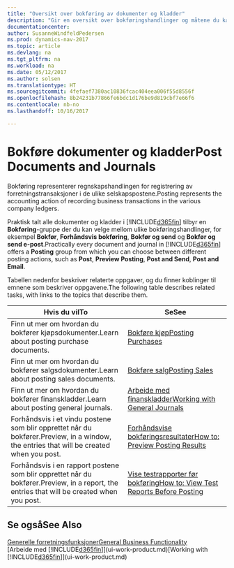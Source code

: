 ```yaml
---
title: "Oversikt over bokføring av dokumenter og kladder"
description: "Gir en oversikt over bokføringshandlinger og måtene du kan bokføre dokumenter og kladder på."
documentationcenter: 
author: SusanneWindfeldPedersen
ms.prod: dynamics-nav-2017
ms.topic: article
ms.devlang: na
ms.tgt_pltfrm: na
ms.workload: na
ms.date: 05/12/2017
ms.author: solsen
ms.translationtype: HT
ms.sourcegitcommit: 4fefaef7380ac10836fcac404eea006f55d8556f
ms.openlocfilehash: 8b24231b77866fe6bdc1d176be9d819cbf7e66f6
ms.contentlocale: nb-no
ms.lasthandoff: 10/16/2017

---
```

# <a name="post-documents-and-journals"></a><span data-ttu-id="e0abe-103">Bokføre dokumenter og kladder</span><span class="sxs-lookup"><span data-stu-id="e0abe-103">Post Documents and Journals</span></span>
<span data-ttu-id="e0abe-104">Bokføring representerer regnskapshandlingen for registrering av forretningstransaksjoner i de ulike selskapspostene.</span><span class="sxs-lookup"><span data-stu-id="e0abe-104">Posting represents the accounting action of recording business transactions in the various company ledgers.</span></span>

<span data-ttu-id="e0abe-105">Praktisk talt alle dokumenter og kladder i [!INCLUDE[d365fin](includes/d365fin_md.md)] tilbyr en **Bokføring**-gruppe der du kan velge mellom ulike bokføringshandlinger, for eksempel **Bokfør**, **Forhåndsvis bokføring**, **Bokfør og send** og **Bokfør og send e-post**.</span><span class="sxs-lookup"><span data-stu-id="e0abe-105">Practically every document and journal in [!INCLUDE[d365fin](includes/d365fin_md.md)] offers a **Posting** group from which you can choose between different posting actions, such as **Post**, **Preview Posting**, **Post and Send**, **Post and Email**.</span></span>

<span data-ttu-id="e0abe-106">Tabellen nedenfor beskriver relaterte oppgaver, og du finner koblinger til emnene som beskriver oppgavene.</span><span class="sxs-lookup"><span data-stu-id="e0abe-106">The following table describes related tasks, with links to the topics that describe them.</span></span>

| <span data-ttu-id="e0abe-107">Hvis du vil</span><span class="sxs-lookup"><span data-stu-id="e0abe-107">To</span></span> | <span data-ttu-id="e0abe-108">Se</span><span class="sxs-lookup"><span data-stu-id="e0abe-108">See</span></span> |
| --- | --- |
| <span data-ttu-id="e0abe-109">Finn ut mer om hvordan du bokfører kjøpsdokumenter.</span><span class="sxs-lookup"><span data-stu-id="e0abe-109">Learn about posting purchase documents.</span></span> |[<span data-ttu-id="e0abe-110">Bokføre kjøp</span><span class="sxs-lookup"><span data-stu-id="e0abe-110">Posting Purchases</span></span>](ui-post-purchases.md) |
| <span data-ttu-id="e0abe-111">Finn ut mer om hvordan du bokfører salgsdokumenter.</span><span class="sxs-lookup"><span data-stu-id="e0abe-111">Learn about posting sales documents.</span></span> |[<span data-ttu-id="e0abe-112">Bokføre salg</span><span class="sxs-lookup"><span data-stu-id="e0abe-112">Posting Sales</span></span>](ui-post-sales.md) |
| <span data-ttu-id="e0abe-113">Finn ut mer om hvordan du bokfører finanskladder.</span><span class="sxs-lookup"><span data-stu-id="e0abe-113">Learn about posting general journals.</span></span> |[<span data-ttu-id="e0abe-114">Arbeide med finanskladder</span><span class="sxs-lookup"><span data-stu-id="e0abe-114">Working with General Journals</span></span>](ui-work-general-journals.md) |
| <span data-ttu-id="e0abe-115">Forhåndsvis i et vindu postene som blir opprettet når du bokfører.</span><span class="sxs-lookup"><span data-stu-id="e0abe-115">Preview, in a window, the entries that will be created when you post.</span></span> |[<span data-ttu-id="e0abe-116">Forhåndsvise bokføringsresultater</span><span class="sxs-lookup"><span data-stu-id="e0abe-116">How to: Preview Posting Results</span></span>](ui-how-preview-post-results.md) |
| <span data-ttu-id="e0abe-117">Forhåndsvis i en rapport postene som blir opprettet når du bokfører.</span><span class="sxs-lookup"><span data-stu-id="e0abe-117">Preview, in a report, the entries that will be created when you post.</span></span> |[<span data-ttu-id="e0abe-118">Vise testrapporter før bokføring</span><span class="sxs-lookup"><span data-stu-id="e0abe-118">How to: View Test Reports Before Posting</span></span>](ui-how-view-test-reports-posting.md) |

## <a name="see-also"></a><span data-ttu-id="e0abe-119">Se også</span><span class="sxs-lookup"><span data-stu-id="e0abe-119">See Also</span></span>
[<span data-ttu-id="e0abe-120">Generelle forretningsfunksjoner</span><span class="sxs-lookup"><span data-stu-id="e0abe-120">General Business Functionality</span></span>](ui-across-business-areas.md)  
<span data-ttu-id="e0abe-121">[Arbeide med [!INCLUDE[d365fin](includes/d365fin_md.md)]](ui-work-product.md)</span><span class="sxs-lookup"><span data-stu-id="e0abe-121">[Working with [!INCLUDE[d365fin](includes/d365fin_md.md)]](ui-work-product.md)</span></span>


